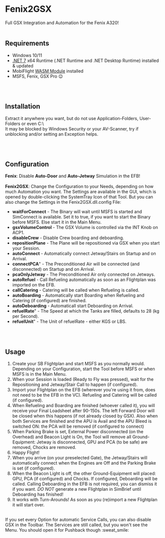 # Fenix2GSX
Full GSX Integration and Automation for the Fenix A320!
<br/><br/>

## Requirements
- Windows 10/11
- [.NET 7](https://dotnet.microsoft.com/en-us/download/dotnet/7.0) x64 Runtime (.NET Runtime and .NET Desktop Runtime) installed & updated
- MobiFlight [WASM Module](https://github.com/MobiFlight/MobiFlight-WASM-Module/releases) installed
- MSFS, Fenix, GSX Pro :wink:

<br/><br/>
## Installation
Extract it anywhere you want, but do not use Application-Folders, User-Folders or even C:\\ <br/>
It may be blocked by Windows Security or your AV-Scanner, try if unblocking and/or setting an Exception helps.

<br/><br/>
## Configuration
**Fenix**: Disable **Auto-Door** and **Auto-Jetway** Simulation in the EFB!<br/><br/>
**Fenix2GSX**: Change the Configuration to your Needs, depending on how much Automation you want. The Settings are available in the GUI, which is opened by double-clicking the SystemTray Icon of that Tool. But you can also change the Settings in the Fenix2GSX.dll.config File:
* **waitForConnect**		- The Binary will wait until MSFS is started and SimConnect is available. Set it to true, if you want to start the Binary before MSFS. Else start it in the Main Menu.
* **gsxVolumeControl**			- The GSX Volume is controlled via the INT Knob on ACP1.
* **disableCrew**		- Disable Crew boarding and deboarding.
* **repositionPlane**			- The Plane will be repositioned via GSX when you start your Session.
* **autoConnect**		- Automatically connect Jetway/Stairs on Startup and on Arrival.
* **connectPCA**" 		-  The Preconditioned Air will be connected (and disconnected) on Startup and on Arrival.
* **pcaOnlyJetway** 		-  The Preconditioned Air only connected on Jetways.
* **autoRefuel**		- Call Refueling automatically as soon as an Flightplan was imported on the EFB.
* **callCatering**	- Catering will be called when Refueling is called.
* **autoBoarding** 		-  Automatically start Boarding when Refueling and Catering (if configured) are finished.
* **autoDeboarding** 			-  Automaticall start Deboarding on Arrival.
* **refuelRate**" 			-  The Speed at which the Tanks are filled, defaults to 28 (kg per Second).
* **refuelUnit**" 			-  The Unit of refuelRate - either KGS or LBS.

<br/><br/>
## Usage
1) Create your SB Flightplan and start MSFS as you normally would. Depending on your Configuration, start the Tool before MSFS or when MSFS is in the Main Menu.
2) When your Session is loaded (Ready to Fly was pressed), wait for the Repositioning and Jetway/Stair Call to happen (if configured).
3) Import your Flightplan on the EFB (wherever you're using it from, does not need to be the EFB in the VC). Refueling and Catering will be called (if configured).
4) When Refueling and Boarding are finished (whoever called it), you will receive your Final Loadsheet after 90-150s. The left Forward Door will be closed when this happens (if not already closed by GSX). Also when both Services are finished and the APU is Avail and the APU Bleed is switched ON: the PCA will be removed (if configured to connect)
5) When Parking Brake is set, External Power disconnected (on the Overhead) and Beacon Light is On, the Tool will remove all Ground-Equipment: Jetway is disconnected, GPU and PCA (to be safe) are removed, Chocks are removed.
6) Happy Flight!
7) When you arrive (on your preselected Gate), the Jetway/Stairs will automatically connect when the Engines are Off and the Parking Brake is set (if configured).
8) When the Beacon Light is off, the other Ground-Equipment will placed: GPU, PCA (if configured) and Chocks. If configured, Deboarding will be called. Calling Deboarding in the EFB is not required, you can dismiss it if you want. *DO NOT* generate a new Flightplan in SimBrief until Deboarding has finished!
9) It works with Turn-Arounds! As soon as you (re)import a new Flightplan it will start over.
<br/>
If you set every Option for automatic Service Calls, you can also disable GSX in the Toolbar. The Services are still called, but you won't see the Menu. You should open it for Pushback though :sweat_smile:
